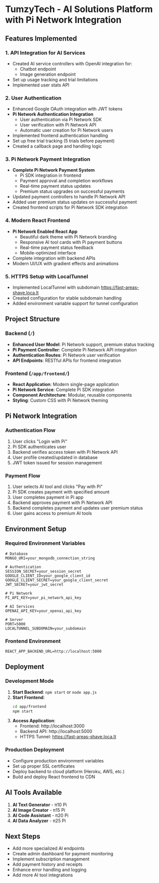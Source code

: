 # TumzyTech - AI Solutions Platform with Pi Network Integration

## Features Implemented

### 1. API Integration for AI Services
- Created AI service controllers with OpenAI integration for:
  - Chatbot endpoint
  - Image generation endpoint
- Set up usage tracking and trial limitations
- Implemented user stats API

### 2. User Authentication
- Enhanced Google OAuth integration with JWT tokens
- **Pi Network Authentication Integration**
  - User authentication via Pi Network SDK
  - User verification with Pi Network API
  - Automatic user creation for Pi Network users
- Implemented frontend authentication handling
- Set up free trial tracking (5 trials before payment)
- Created a callback page and handling logic

### 3. Pi Network Payment Integration
- **Complete Pi Network Payment System**
  - Pi SDK integration in frontend
  - Payment approval and completion workflows
  - Real-time payment status updates
  - Premium status upgrades on successful payments
- Updated payment controllers to handle Pi Network API
- Added user premium status updates on successful payment
- Created frontend scripts for Pi Network SDK integration

### 4. Modern React Frontend
- **Pi Network Enabled React App**
  - Beautiful dark theme with Pi Network branding
  - Responsive AI tool cards with Pi payment buttons
  - Real-time payment status feedback
  - Mobile-optimized interface
- Complete integration with backend APIs
- Modern UI/UX with gradient effects and animations

### 5. HTTPS Setup with LocalTunnel
- Implemented LocalTunnel with subdomain https://fast-areas-shave.loca.lt
- Created configuration for stable subdomain handling
- Added environment variable support for tunnel configuration

## Project Structure

### Backend (`/`)
- **Enhanced User Model**: Pi Network support, premium status tracking
- **Pi Payment Controller**: Complete Pi Network API integration
- **Authentication Routes**: Pi Network user verification
- **API Endpoints**: RESTful APIs for frontend integration

### Frontend (`/app/frontend/`)
- **React Application**: Modern single-page application
- **Pi Network Service**: Complete Pi SDK integration
- **Component Architecture**: Modular, reusable components
- **Styling**: Custom CSS with Pi Network theming

## Pi Network Integration

### Authentication Flow
1. User clicks "Login with Pi" 
2. Pi SDK authenticates user
3. Backend verifies access token with Pi Network API
4. User profile created/updated in database
5. JWT token issued for session management

### Payment Flow
1. User selects AI tool and clicks "Pay with Pi"
2. Pi SDK creates payment with specified amount
3. User completes payment in Pi app
4. Backend approves payment with Pi Network API
5. Backend completes payment and updates user premium status
6. User gains access to premium AI tools

## Environment Setup

### Required Environment Variables
```env
# Database
MONGO_URI=your_mongodb_connection_string

# Authentication
SESSION_SECRET=your_session_secret
GOOGLE_CLIENT_ID=your_google_client_id
GOOGLE_CLIENT_SECRET=your_google_client_secret
JWT_SECRET=your_jwt_secret

# Pi Network
PI_API_KEY=your_pi_network_api_key

# AI Services
OPENAI_API_KEY=your_openai_api_key

# Server
PORT=5000
LOCALTUNNEL_SUBDOMAIN=your_subdomain
```

### Frontend Environment
```env
REACT_APP_BACKEND_URL=http://localhost:5000
```

## Deployment

### Development Mode
1. **Start Backend**: `npm start` or `node app.js`
2. **Start Frontend**: 
   ```bash
   cd app/frontend
   npm start
   ```
3. **Access Application**:
   - Frontend: http://localhost:3000
   - Backend API: http://localhost:5000
   - HTTPS Tunnel: https://fast-areas-shave.loca.lt

### Production Deployment
- Configure production environment variables
- Set up proper SSL certificates
- Deploy backend to cloud platform (Heroku, AWS, etc.)
- Build and deploy React frontend to CDN

## AI Tools Available
1. **AI Text Generator** - π10 Pi
2. **AI Image Creator** - π15 Pi  
3. **AI Code Assistant** - π20 Pi
4. **AI Data Analyzer** - π25 Pi

## Next Steps
- Add more specialized AI endpoints
- Create admin dashboard for payment monitoring
- Implement subscription management
- Add payment history and receipts
- Enhance error handling and logging
- Add more AI tool integrations
